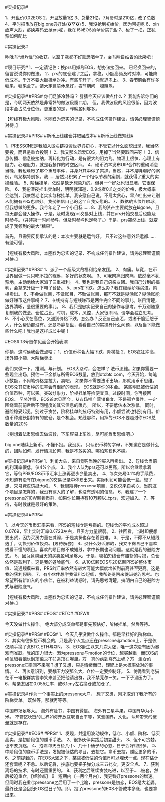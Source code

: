 

#实操记录#

1、开盘价0.02EOS
2、开盘放量1亿
3、总量21亿，7月份时是210亿，改了总数
4、平时把币放在big.one的好处(✪▽✪)
5、我没抢到初始价，因为带娃呢
6、xin应声大跌，都换筹码去抢prs呢，我在150EOS的单价买了些
7、梭了一把，正犹豫如何配比

#实操记录# 

昨晚有“爆炸性”的收获，以至于我都不好意思晒单了。会有瞠目结舌的效果吧！



#项目研究# 
1、一定请记住：换prs用掉的EOS，想办法接回来。
已经换回来的，留言说说你的做法。
2、prs的底仓建了之后，拿稳。小额高频及时对冲，可能降低成本。千万不要大额挂单对冲。有些车开了，你就追不上。
3、春节前会有许多糖果，糖果盒子。请大家提前休息好，春节期间一起赚币。


#实操记录# #PRS# 
你们足够冷静吗？
猜猜今天应该做点什么？
我能告诉你们的是，今明两天依然是非常好的做波段窗口期。
但，我做波段的风险很低，因为波段本金占总仓位低，更重要的是，昨晚盈利够多。

【短线有极大风险，本圈仅为忠实的记录，不构成任何操作建议，请务必理智谨慎对待。】




#实操记录# #PRS# #新币上线建仓并取回成本# #新币上线做短线#

1、PRESSONE是我加入区块链投资世界的初心，不管它以什么面貌出现，我当然要投，而且是重仓投啊！
2、我又那么珍爱EOS，用掉了当然要取回来呀！
3、信息传播、信息被接纳，再转化为行动，是有很大的阻力的。物理上很快，心理上有阻力。心理阻力，就是我操作的时空区间。
4、硬币资本发布UIP合作的重磅消息当晚，我也经历了那个重磅事件，并身处其中做了实操。当然，并不是特别好的案例，乌龙棋特别多。我……居然只积累了一个相似节奏的案例，就获得了重大的实操经验。
5、阶梯挂单，依然是缺乏想象力的。但另一个好处也很显著，它很保险。
6、我在深夜挂出卖单时，明明就知道，0.9或者0.11之类的价格，极大概率会达到，我依然老老实实阶梯挂单。我安慰自己说，不用太贪心，早点吐出来让别人能拥有PRS也很好。我挺相信自己的这个自我安慰的。
7、数据确实很炸眼球。但我想做的更多。我今年定了一个小目标……
8、我的资产主要就放在bigone，且每天都会登入操作，于是，及时发现prs交易对上线，并在prs开始交易后也能及时参与。（并非第一时间参与，但及时参与也足够了。）于是，prs突然上线，就变成了我领到的最大“糖果”。

首先，且需要反复承认的是：本次主要就是运气好。
只不过这些意外好运都……有迹可循。

【短线有极大风险，本圈仅为忠实的记录，不构成任何操作建议，请务必理智谨慎对待。】



#实操记录# #PRS# 
1、派了一个超级大的福利给亲友团。
2、肉痛。毕竟，在币世界里做一只只吃不拉的貔貅，多好的状态啊。
3、可我肉痛归肉痛，依然毫不犹豫地，主动地给大家派了三重福利。
4、我也是我自己的亲友团。我自己分到的福利，会拿来升级一下电子设备。
5、prs在下跌。怎么办？我在继续阶梯买进，阶梯卖出。
6、不会做账目，不做账目，不勤做账目，那可不就是糊涂账？糊涂账能做好赚币这件事吗？
7、长线持有与短线赚币是两件完全不同的事儿。账目清楚，边界清晰，是很重要的事儿。
8、我只是忠实记录自己的操作与思考。千万别随意复制我的做法。仓位占比，时机，成本，风控，大家很不同。请学会独立思考。
9、不小心买在高位，又遇到价格下跌，怎么办？反正自己忐忑，或者干脆迁怒于人，什么帮助都没有。还是冷静复盘，看看自己的实操有什么问题，以及当下能做些什么吧！我也是这样成长中呢！

#EOS# 
13号首尔见面会开始表演

你猜，这时候我会做点啥？
1、价值币种会大幅下跌，阶梯捡
2、EOS疯狂冲高，场外超小额、大阶梯卖出

我们来做一下，推测。与计划。
EOS大涨时，会怎样？
法币思维。如果你需要一些现金出场，预估一下金额与所需EOS数量，放到otcbtc.com，今天开始，每笔小数额，不同笔价格差拉大，卖吧。
如果你不需要法币出场，那就用币币思维。
EOS兑其它币种的汇率会有很好的表现。
EOS就是你的本金。
某些明显被低估的价值币种，可以买。突破想象力，阶梯挂单等捡便宜货。过段时间，你再接回EOS。
另外注意，EOS首尔见面会，从市场推广营销角度，不是孤立事件，一定围绕着前前后后不同程度的其它信息的曝光。
所以，不要低估本次涨幅。
同时，避险稳妥起见，别过于贪婪，阶梯挂单的技巧特别有用，小额尝试也特别有用。价值币种建长期持有的底仓，是个机会。短线那种，用掉的EOS不要超过你EOS总数量的20%

〈别想着法币思维去做波段，下车容易上车难，尽可能币币思维吧。〉

big.one陆续上新币。不懂不投。我没买。
只认识币种的字母，不知道它是做什么的，团队如何，发行情况如何，我是不敢买的。哪怕短线也不碰。


#实操记录# #PRS# 
1、利润大头，来自竞购当晚的买入再卖出。
2、短线仓当前的利润率很低，仅4%个点。
3、我个人认为prs还可以更高，所以会继续拿着它，等待PRS/EOS币币汇率上涨再逐步少量卖出。
4、每次交易0.1%的手续费，不知道有没有在bigone的交易记录中体现出来。实际利润可能会低一些。想了想，交易费应该挺大的。
5、我很期待pressone项目，这仅仅来自初心。当前这个项目是怎样的，我没有深入的了解，也没有透明的信息。
6、我建了一个pressone的10W颗锁币群，如果你长期持有10万颗以上prs，欢迎加入。
7、等待，有时候就是最好的策略。



#实操记录# #PRS# 

1、以今天的币币汇率来看，PRS的短线仓是亏损的。短线仓的平均成本超过0.0769，早上实时汇率0.0723左右，且买方力量很弱。
2、往回看，当时即便想要出货，因为买房力量在减弱，于是卖货也存在着困难。
3、于是，不得不从短线选手，切换到价值投资。【等待解套】
4、没什么好丢脸的，我又不做自己不喜欢或看不懂的项目。喜欢的项目做不成短线，拿中长期也没问题。这就是我的避险方式。
5、因为竞购当天的买卖盈利足够大，于是，哪怕短线仓有腰斩的亏损，总仓依然是盈利了。这是我的避险底气。
6、从10亿颗EOS与20亿颗PRS的整体市值、流通规模来看，PRS的汇率依然有较大可能大幅度增长到前高甚至更高。这是我的获利预期。
7、有小伙伴想学我做PRS短线，我帮她提问来促进她的思考。也希望所有新加入的小伙伴，在被利益诱惑时，请先思考清楚，搞明白自己的避险方式与避险底气。

【短线有极大风险，本圈仅为忠实的记录，不构成任何操作建议，请务必理智谨慎对待。】


#实操记录# #PRS# #EOS# #BTC# #DEW# 

今天没做什么操作。
绝大部分成交单都是事先预估好，阶梯挂单，然后等待。



#实操记录# #PRS# #EOS# 
1、今天几乎没做什么操作。都是早挂好的阶梯单。
2、其实有很多捡币机会的，只是我个人焦点还在pressone与motion上，于是仅仅顺手换了点BTC,ETH与XIN。
3、EOS诞生以来几次大涨，唯一这次没有因为暴涨而雀跃。我的压力很大。因为pressone与motion的仓位，越买越重，而EOS的峰值眼看很快到顶但又不知道顶在哪里。万一真的疯到月亮上呢？万一重仓的pressone汇率回不来呢？想了又想，只是情绪而已，理智上是大概率做对的事情。
4、再次意识到，要想压力没那么大，仓位一定要控制好。
5、傍晚看到老猫在币一电报群禁言李笑来甚至把他请出群，我不禁莞尔一笑。一下子没压力了。
6、帮亲友团在0.055汇率，或6.1cny左右换仓或加仓了。


#实操记录# 
作为一个事实上的pressone大户，
想了又想，刚才取消了我所有的阶梯卖单。
既然等，那就再等等。

中国市场足够大。
海外有脸书，中国有微信。
海外有三星苹果，中国有华为小米。
不管区块链的世界如何开放互联自由平等，某些国界，文化，认知带来的壁垒就是存在。



#实操记录# #EOS# #PRS# 
1、发现，并运用波动规律，低仓、小额、阶梯、低买高卖，是初阶段位的赚币手法。
2、很多伙伴实践后初尝甜头。
3、但不可贪婪。也不要沉迷。
4、抱着每天白捡几个、几十个柚子的心态，日子会好过很多。
5、中阶段位的赚币手法是，发掘被低估的项目，去投它。拿币去投，赚回更多的币。
6、之前提到的，在EOS大涨之下，某些被低估的价值币可以埋伏一点。现在估计还套着呢？不急。以后记得，抄底也要把子弹分成三五批次，更安全点。
7、获利离场的技术，有时还蛮重要的。
8、获利之后继续贪婪吃进，以至于……被套，然后被迫重仓。【经验点】
9、短期内〔一两个月内〕，我更看好pressone的增速。但同时我在重仓pressone之后用了一个比喻，pressone是初恋，EOS是大老婆。最终还是会回归EOS过日子的。即，投了pressone的EOS不管成本多低，也要拿出来。







